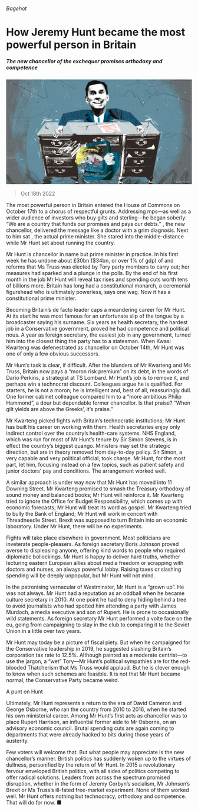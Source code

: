 ###### Bagehot

# How Jeremy Hunt became the most powerful person in Britain 

##### The new chancellor of the exchequer promises orthodoxy and competence 

![image](images/20221022_BRD000.jpg) 

> Oct 18th 2022 


The most powerful person in Britain entered the House of Commons on October 17th to a chorus of respectful grunts. Addressing mps—as well as a wider audience of investors who buy gilts and sterling—he began soberly: “We are a country that funds our promises and pays our debts.” , the new chancellor, delivered the message like a doctor with a grim diagnosis. Next to him sat , the actual prime minister. She stared into the middle-distance while Mr Hunt set about running the country. 

Mr Hunt is chancellor in name but prime minister in practice. In his first week he has undone about £30bn ($34bn, or over 1% of gdp) of  and reforms that Ms Truss was elected by Tory party members to carry out; her measures had sparked  and a plunge in the polls. By the end of his first month in the job Mr Hunt will reveal tax rises and spending cuts worth tens of billions more. Britain has long had a constitutional monarch, a ceremonial figurehead who is ultimately powerless, says one wag. Now it has a constitutional prime minister.

Becoming Britain’s de facto leader caps a meandering career for Mr Hunt. At its start he was most famous for an unfortunate slip of the tongue by a broadcaster saying his surname. Six years as health secretary, the hardest job in a Conservative government, proved he had competence and political nous. A year as foreign secretary, the easiest job in any government, turned him into the closest thing the party has to a statesman. When Kwasi Kwarteng was defenestrated as chancellor on October 14th, Mr Hunt was one of only a few obvious successors. 

Mr Hunt’s task is clear, if difficult. After the blunders of Mr Kwarteng and Ms Truss, Britain now pays a “moron risk premium” on its debt, in the words of Dario Perkins, a strategist at TS Lombard. Mr Hunt’s job is to remove it, and perhaps win a technocrat discount. Colleagues argue he is qualified. For starters, he is not a moron; he is intelligent and, best of all, reassuringly dull. One former cabinet colleague compared him to a “more ambitious Philip Hammond”, a dour but dependable former chancellor. Is that praise? “When gilt yields are above the Greeks’, it’s praise.”

Mr Kwarteng picked fights with Britain’s technocratic institutions; Mr Hunt has built his career on working with them. Health secretaries enjoy only indirect control over the country’s health-care systems. NHS England, which was run for most of Mr Hunt’s tenure by Sir Simon Stevens, is in effect the country’s biggest quango. Ministers may set the strategic direction, but are in theory removed from day-to-day policy. Sir Simon, a very capable and very political official, took charge. Mr Hunt, for the most part, let him, focusing instead on a few topics, such as patient safety and junior doctors’ pay and conditions. The arrangement worked well.

A similar approach is under way now that Mr Hunt has moved into 11 Downing Street. Mr Kwarteng promised to smash the Treasury orthodoxy of sound money and balanced books; Mr Hunt will reinforce it. Mr Kwarteng tried to ignore the Office for Budget Responsibility, which comes up with economic forecasts; Mr Hunt will treat its word as gospel. Mr Kwarteng tried to bully the Bank of England; Mr Hunt will work in concert with Threadneedle Street. Brexit was supposed to turn Britain into an economic laboratory. Under Mr Hunt, there will be no experiments. 

Fights will take place elsewhere in government. Most politicians are inveterate people-pleasers. As foreign secretary Boris Johnson proved averse to displeasing anyone, offering kind words to people who required diplomatic bollockings. Mr Hunt is happy to deliver hard truths, whether lecturing eastern European allies about media freedom or scrapping with doctors and nurses, an always powerful lobby. Raising taxes or slashing spending will be deeply unpopular, but Mr Hunt will not mind.

In the patronising vernacular of Westminster, Mr Hunt is a “grown up”. He was not always. Mr Hunt had a reputation as an oddball when he became culture secretary in 2010. At one point he had to deny hiding behind a tree to avoid journalists who had spotted him attending a party with James Murdoch, a media executive and son of Rupert. He is prone to occasionally wild statements. As foreign secretary Mr Hunt performed a volte face on the eu, going from campaigning to stay in the club to comparing it to the Soviet Union in a little over two years.

Mr Hunt may today be a picture of fiscal piety. But when he campaigned for the Conservative leadership in 2019, he suggested slashing Britain’s corporation tax rate to 12.5%. Although painted as a moderate centrist—to use the jargon, a “wet” Tory—Mr Hunt’s political sympathies are for the red-blooded Thatcherism that Ms Truss would applaud. But he is clever enough to know when such schemes are feasible. It is not that Mr Hunt became normal; the Conservative Party became weird.

A punt on Hunt 

Ultimately, Mr Hunt represents a return to the era of David Cameron and George Osborne, who ran the country from 2010 to 2016, when he started his own ministerial career. Among Mr Hunt’s first acts as chancellor was to place Rupert Harrison, an influential former aide to Mr Osborne, on an advisory economic council. Brutal spending cuts are again coming to departments that were already hacked to bits during those years of austerity. 

Few voters will welcome that. But what people may appreciate is the new chancellor’s manner. British politics has suddenly woken up to the virtues of dullness, personified by the return of Mr Hunt. In 2015 a revolutionary fervour enveloped British politics, with all sides of politics competing to offer radical solutions. Leaders from across the spectrum promised disruption, whether in the form of Jeremy Corbyn’s socialism, Mr Johnson’s Brexit or Ms Truss’s ill-fated free-market experiment. None of them worked well. Mr Hunt offers nothing but technocracy, orthodoxy and competence. That will do for now. ■





